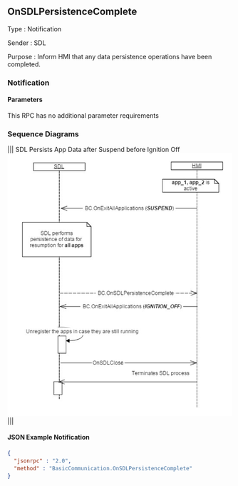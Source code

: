 ## OnSDLPersistenceComplete

Type
: Notification

Sender
: SDL

Purpose
: Inform HMI that any data persistence operations have been completed.


### Notification

#### Parameters

This RPC has no additional parameter requirements

### Sequence Diagrams
|||
SDL Persists App Data after Suspend before Ignition Off
![OnSDLPersistenceComplete](./assets/OnSDLPersistenceComplete.png)
|||

#### JSON Example Notification
```json
{
  "jsonrpc" : "2.0",
  "method" : "BasicCommunication.OnSDLPersistenceComplete"
}
```
